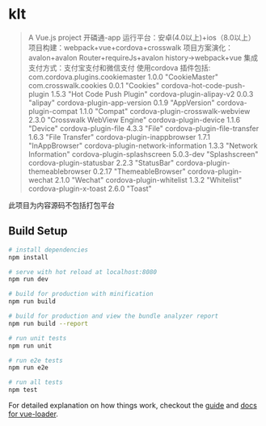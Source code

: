 # klt

> A Vue.js project
开磷通-app
运行平台：安卓(4.0以上)+ios（8.0以上）
项目构建：webpack+vue+cordova+crosswalk
项目方案演化：avalon+avalon Router+requireJs+avalon history→webpack+vue
集成支付方式：支付宝支付和微信支付
使用cordova 插件包括:
com.cordova.plugins.cookiemaster 1.0.0 "CookieMaster"
com.crosswalk.cookies 0.0.1 "Cookies"
cordova-hot-code-push-plugin 1.5.3 "Hot Code Push Plugin"
cordova-plugin-alipay-v2 0.0.3 "alipay"
cordova-plugin-app-version 0.1.9 "AppVersion"
cordova-plugin-compat 1.1.0 "Compat"
cordova-plugin-crosswalk-webview 2.3.0 "Crosswalk WebView Engine"
cordova-plugin-device 1.1.6 "Device"
cordova-plugin-file 4.3.3 "File"
cordova-plugin-file-transfer 1.6.3 "File Transfer"
cordova-plugin-inappbrowser 1.7.1 "InAppBrowser"
cordova-plugin-network-information 1.3.3 "Network Information"
cordova-plugin-splashscreen 5.0.3-dev "Splashscreen"
cordova-plugin-statusbar 2.2.3 "StatusBar"
cordova-plugin-themeablebrowser 0.2.17 "ThemeableBrowser"
cordova-plugin-wechat 2.1.0 "Wechat"
cordova-plugin-whitelist 1.3.2 "Whitelist"
cordova-plugin-x-toast 2.6.0 "Toast"

此项目为内容源码不包括打包平台

## Build Setup

``` bash
# install dependencies
npm install

# serve with hot reload at localhost:8080
npm run dev

# build for production with minification
npm run build

# build for production and view the bundle analyzer report
npm run build --report

# run unit tests
npm run unit

# run e2e tests
npm run e2e

# run all tests
npm test
```

For detailed explanation on how things work, checkout the [guide](http://vuejs-templates.github.io/webpack/) and [docs for vue-loader](http://vuejs.github.io/vue-loader).
